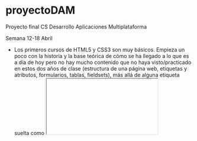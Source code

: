# proyectoDAM
Proyecto final CS Desarrollo Aplicaciones Multiplataforma

Semana 12-18 Abril
  - Los primeros cursos de HTML5 y CSS3 son muy básicos. Empieza un poco con la historia y la base teórica de cómo se ha llegado a lo que es a día de hoy pero no hay mucho contenido que no haya visto/practicado en estos dos años de clase (estructura de una página web, etiquetas y atributos, formularios, tablas, fieldsets), más allá de alguna etiqueta suelta como <iframe> o alguna etiqueta multimedia. En cuanto al CSS, aunque sea un curso de aprendizaje literalmente desde 0, lo volveré a repetir un par de veces para afianzar conceptos ya que, sinceramente, el CSS es algo que se me atraganta, y quiero afianzar más una base antes de meterme de pleno en un framework para el frontend. Los ejemplos de tareas del curso considero que son bastante sencillos/básicos, teniendo en cuenta que es un curso desde 0.
  
  - JavaScript: también empieza desde 0, explicando un poco la base teórica y los distintos conceptos básicos que hay que manejar (runtime, asincronía, paralelismo, event loop, etc). Por ahora, tampoco he encontrado nada nuevo o que me resulte extraño o diferente al contenido del ciclo, aunque a nivel personal me interesa bastante todo lo relacionado con JavaScript ya que es muy utilizado y requerido en el mundo laboral y lo estoy tratando bastante en las prácticas. Aún así, voy cogiendo más soltura con los proyectos que tengo que realizar en la empresa y podré dedicarle más tiempo y esfuerzo al proyecto en estas semanas para los siguientes cursos que son totalmente desconocidos para mí.
  
 Semana 25 Abril - 2 Mayo
  
  - JavaScript: el curso sigue siendo de aspectos básicos (primitivas, estructuras y operaciones con datos, diferencias entre declaraciones de funciones y llamadas a ellas). Me pareció interesante el tema de bind/call/apply para ver el funcionamiento de this en JavaScript, estando acostumbrado a la POO en Java/C#, y como poder tratarlo en tiempo de ejecución. El tema de orientación a objetos, instancia y propiedades y acceso a ellas no es nada nuevo, similar a lenguajes ya vistos, aunque lo que sí que no conocía era el tema de los prototipos (__proto__) para herencias.
  El tema de control de flujo es básico, comparaciones con true y false, funcionamiento de switch y orden de toma de deciones del llamado "Coercion Algorithm' para hacer las comprobaciones de una comparación. En cuanto al uso de las iteraciones, tampoco nada nuevo del funcionamiento de los bucles, similar a otros lenguajes ya vistos.
  En cuanto al último de tema de funcionamiento del navegador con JavaScript, sí que me pareció interesante cómo poder manejar y entender cómo funcionan los xml/json y convertirlos para poder tratar los datos de una web o API, dentro de las miles de líneas de código que tienen.
  Algo que sí me gustaría en este tema es que hubiese algún planteamiento de ejercicios más allá de ejemplos hechos a lo largo del vídeo para poder practicar, como era el caso del primer tema de HTML/CSS, donde aunque los ejercicios fueran básicos (teniendo en cuenta que se parte de 0), es una manera diferente de practicar aparte de seguir los ejemplos que va haciendo sobre la marcha o que coge directamente de la documentación oficial para ver cómo funcionan.
  
  - Vue.js: entrando un poco ya en materia nueva, el tema de vue.js y tener la opción de utilizar un framework que te facilite y mejore la creación del front-end de tu  web sin la "necesidad" de crearlo todo desde 0 con simple CSS abre un abanico de posibilidades a la hora de programar. Este tema ya tiene algunos ejemplos prácticos con los que sí poder practicar y poder familiarizarme con el framework, además de ir subiendo algo útil para el seguimiento sin ser ejercicios o comprobaciones sueltas.
  
 Semana 2 Mayo - 9 Mayo
  
  - Vue.js: avanzando con los vídeos y creado el proyecto, el inicio (así como a varios usuarios que han puesto un comentario en las respuestas del vídeo) me parece un poco confuso una vez te pones con la parte práctica. Instaladas dependencias de npm, node.js y babel. Interesante este último, transpilador para "traducir" ecmascript a javascript compatible con cualquier navegador moderno.
  Imagino que es normal, pero veo demasiada diferencia entre la enseñanza desde 0 de los cursos de HTML y CSS comparado con éste (también es un profesor distinto). Como ya dije, en las respuestas veo que no soy el único y hay desconcierto a la hora de realizar los primeros pasos (creación del proyecto, primer componente, qué ha hecho el profesor para llegar hasta ahí, etc.) 
  
  
Semana 9 Mayo - 16 Mayo
    
  - Vue.js: siguiendo con el curso, el tema del ciclo de vida de los componentes supongo que es algo lógico en cualquier o casi cualquier parte de la programación, que todo siga un orden dependiendo en qué fase se encuentre. En cuanto a la comunicación entre componentes, desde el padre al hijo se hace mediante las propiedades que el hijo hereda y en el caso contrario, aunque no es lo habitual, para comunicarse desde un hijo al padre se haría mediante la emisión de eventos, aunque solo si se quiere comunicar con sólo un nivel superior. Sobre los componentes asíncronos, vue nos permite la posibilidad de cargar nuestros componentes de forma asíncrona, o bajo demanda; básicamente, cargarlos sólo cuando los necesitemos y no siempre que se ejecute nuestra aplicación para ahorrar recursos.
  He instalado pug en el proyecto, que es una alternativa para generar el HTML de una forma más corta y utilizando una sintaxis más simple. Además, se pueden utilizar atributos, filtros, módulos e interpolaciones propias de pug. Me ha parecido interesante lo que he entendido del tema de bindings y asociar un elemento del componente a alguna parte del frontend, como puede ser un nombre o un email.
  
  - Git: instalación de herramientas de trabajo de git y creación del primer repositorio local. Explicación básica de las 3 fases que experimenta un archivo (working directory, staging y commit). Comando git diff para saber qué ha cambiado en un fichero y uso de tkdiff como herramienta más visual para ver los cambios. Explicación de cómo utilizar el git diff para ver los cambios dependiendo de la fase en la que se encuentre el fichero, ya que el git diff no va a comprobar cambios de un fichero que está en el working directory y en el área de staging, pero sí lo hará con los cambios de un fichero en el working directory y en el área de commit (lo ejemplifica bastante bien simulando que cada estado es una caja a la que se va moviendo el fichero al hacer git add y git commit). Para comparar cambios entre un fichero que está en el working directory y otro que está staged usaremos el comando git diff --staged.
  
  - Git remoto: conexión a un repositorio remoto desde comandos de consola git bash. Git pull para descargar archivos del repositorio al que hemos realizado la conexión con git fetch (en el ejemplo estamos el proyecto: https://github.com/sharkdp/bat y git push para subir archivos al repositorio (aunque actualmente estamos trabajando en local). En otro ejemplo se usa git clone directamente del repositorio, con lo que las funciones git init, git fetch y pull están implícitos.
  
  En cuanto a deshacer cambios que hemos hecho, podemos "retirar" un fichero que ya fue aprobado y está en área de commit y devolverlo al working directory con el comando checkout, mientras que para "enviar" un fichero del área de staging tras hacer un git add al working directory se usa el comando reset. Con el git checkout podemos añadir el identificador -- para referirnos a un archivo o un grupo de archivos (por ejemplo si un archivo se llama master y sólo queremos traer de vuelta ese archivo, ya que, por defecto, la rama principal del repositorio se llamará master a no ser que lo modifiquemos). 
  - Ramas de git (branches): muy interesante este tema, dando la posibilidad de, a partir de un código base, que surjan varios "experimentos" con los que hacer pruebas, testear métodos o funciones y, si llegan a ser aprobados, fusionarlos con la rama principal. Ideal para trabajos en equipo.
   Para crear nuevas ramas utilizamos "git branch 'nombrerama' 'rama de partida'" y para movernos a esa rama utilizamos git checkout 'nombrerama'. Una vez terminado y si queremos aprobar los cambios que hemos realizado en nuestra rama y añadirlos a la rama principal se usa el comando git merge 'ramaorigen' 'ramadestino'. Para borrar una rama se utiliza el comando git branch con el modificador -d 'nombrerama'. Me pareció interesante la funcionalidad de git blame, para encontrar al autor de un cambio (deseado o indeseado), por ejemplo, para saber quién ha modificado un fichero en concreto, líneas de código en concreto: git blame -L 6,8 src/output.rs.
  También creo que es muy importante el tema de las etiquetas, sobre todo para las distintas versiones que puede tener mi proyecto y la información que pueden albergar, pudiendo apuntar, por ejemplo, a una versión donde tenga cambios verdaderamente importantes y que deberían tener en cuenta. Lo último a descatar es el uso del git stash, que nos hace una especie de "copia temporal" o foto de la que podemos volver a obtener los datos de ese momento.
  Personalmente, pienso que git (GitHub/GitLab) es una herramienta imprescindible para cualquier programador, dadas todas las funcionalidades que ofrece tanto individual como colectivamente, además de las facilidades para poder tener acceso a tu repositorio prácticamente en cualquier dispositivo o trabajar directamente en local.
  
  - Curso git vs curso vue.js:
    Veo que hay una diferencia ABISMAL a la hora de la enseñanza del curso. Puedo entender que vue.js es un campo que puede extenderse mucho (aunque git también tiene lo suyo) y hay más conceptos que tratar a la hora de explicarlo desde cero, pero partiendo de que el curso es para personas que tienen 0 experiencia en esos campos, lo estoy pasando realmente mal con el curso de vue.js: apenas puedo ejecutar el proyecto sin errores, cada vez que intento seguir los vídeos de las explicaciones el código es distinto de un vídeo a otro, o incluso de un fotograma a otro, crea componentes de la nada, copia y pega código que ni idea de donde lo saca ni lo enseña/explica. Honestamente, está siendo una muy mala experiencia y no estoy logrando aprender nada (y lo que más me asusta es que los cursos de node.js y express los da el mismo profesor). 
  Por otra parte, el curso de git, aunque el profesor se ponga a tirar comandos sin parar, marca una buena base de para qué es cada uno, aparte de la explicación en vídeo tiene los apuntes resumidos en la descripción donde explica incluso más algunos detalles que se han podido pasar y, vuelvo a decir, aunque es un curso básico de git, la explicación de cada comando o de cada paso que va a seguir está muy bien detallada, todo lo contrario que el de vue, en el que me da la impresión de que, como me dijiste en la anterior revisión, da por triviales cosas que, al menos para mí, no lo están siendo y por mucho que lo intente no consigo avanzar. 
  
  En el caso del curso de git, los ejemplos prácticos que he subido son básicamente jugar un poco con los comandos básicos, ver las modificaciones y como funcionan los tres estados de los ficheros, clonado de repositorios remotos, funciones con ramas (crear, moverte, eliminar).
  
  Semana 16 Mayo - 23 Mayo
    
   - MongoDB: explicaciones iniciales de su histórico, por qué nacen las bases de datos noSQL, formato JSON, ventajas y desventajas entre SQL y noSQL.
  Instalación de servicios mongoDB, interfaz y consola mongosh en Windows, aunque en el vídeo se utiliza MacOS.
  Comandos de creación y borrado de bases de datos, inserción de colecciones y elementos (denominados documentos, en formato JSON). Interesante que al insertar datos en una colección, si no agregas un identificador mondoDB se encarga de asignarle un id propio (ObjectID) y único.
  La primera práctica es básica, de inserción de datos con propiedades. No puedo subir nada ya que no es un proyecto como tal, más que comandos en el shell de mongo.
  
  Comandos de inserción: db.nombrecoleccion.insertOne({ documento JSON }). También tenemos la posibilidad hacer una inserción múltiple con insertMany en lugar de insertOne. Para consultar los datos que contiene una colección se usa el comando db.nombrecoleccion.find(). Para eliminar un registro se usa el comando db.nombrecoleccion.deleteOne({condicion}). También es posible usar deleteMany para el borrado de varios registros, donde se borrará el documento que cumpla la condición (si se usa deleteOne y hay varios documentos que cumplan la condición se borrará el primero que encuentre). Para la actualización de registros, hay 3 maneras, updateOne, updateMany o replaceOne. En los dos primeros hay que introducir 2 documentos JSON, uno con el filtro para encontrar el/los registros que queremos actualizar y en un segundo documento las propiedades que se actualizarán basados en la palabra reservada $set. Si usamos replaceOne, también hay que introducir dos documentos JSON como parámetros, pero este método directamente, como su nombre indica, reemplaza el documento que encuentra con el filtro que introducimos como primer parámetrp y lo reemplaza por el documento json que pasamos como segundo parámetro.
  Al contrario de las bases de datos SQL, las noSQL son Schemaless, y no tienen que seguir el 'esquema' de reglas relacionadas con el tipo de información que almacena. Tiene ventajas y desventajas, como sacrificar un poco de control del tipo de datos por ganar algo de flexibilidad a la hora de guardar documentos. También existen los documentos referenciados, en los que podemos "llamarlos" por su identificador y podemos acceder a sus datos.
  Para consultar documentos tenemos el comando db.nombrecoleccion.find(), al que podemos pasar un documento json como parámetro opcional que funcionará como filtro para buscar. Añadiendo .pretty() al final, nos mostrará los resultados con un formateo más amigable y fácil de leer.
  Por último, tenemos los índices, que tenemos que añadir manualmente para cada registro, aunque se pueden crear índices compuestos sobre varios campos. Si no hubiera índices, a la hora de realizar cualquier consulta, mongoDB tendría que analizar absolutamente todos los datos, incluso para buscar un dato en concreto. Resumidamente, se usan como un filtro más para evitar que las consultas sean tan costosas y optimizar el rendimiento de nuestra base de datos.
  En resumen, buen curso, sencillo, dejando claros los conceptos básicos de cómo gestionar una base de datos. Desconozco si en Mac también está disponible, pero en Windows mongoDB tiene un programa con interfaz gráfica (MongoDB Compass) que es más visual y accesible, aunque he realizado el curso con comandos en la consola de mongodb (mongosh) para seguir el ritmo del profesor.
  
  - Express y Node.js
  
  En resumen, express es un framework web hecho en node, el cual es un entorno de ejecución para javascript construido con el motor de javascript v8 de Chrome. Entre sus funcionalidades destacan la existencia del NPM (Node Package Manager), uno de los gestores de paquetes más grandes a nivel mundial con el que podemos compartir código, dependencias o distribuirlas fácilmente. Gracias al npm, es muy fácil la distribución, ya que en node existe un fichero llamado package.json, donde se almacenan las dependencias del proyecto, y compartiendo únicamente este archivo, con el npm, podremos obtener las dependencias del proyecto original sin necesidad de de grandes tranmisiones de datos. 
  Comenzando el proyecto, importamos una base de datos proporcionada por el profesor (recipes.json) a mongodb.
  Confirmando mis sospechas, hay un MILLÓN de cosas que se pasan por alto OTRA vez. Suponiendo que es un curso para APRENDER, me he tirado 2 horas para poder configurar un simple start server buscando por distintos sitios, instalando módulos necesarios que el cli de vue no incluye (y que tampoco comenta que hay que añadir en ningún momento), etc.
  Aún así, consiguiendo que el proyecto funcione, creamos un servidor básico en localhost, mediante el MVC que hemos visto en SGE en clase, creamos un controlador con métodos para cuando ejecutemos la API Rest tengamos algún valor de prueba de que todo está funcionando por el momento. Para estas pruebas estoy usando la extensión Rester de Firefox que también usamos con Javi en Acceso a Datos.
  Para el modelo que usaremos para conectarnos con MondoDB, instalamos del npm el módulo mongoose, y creamos métodos. Modificando los métodos anteriormente creados en el controlador añadimos las propiedades que queremos que muestre la API Rest cuando conectemos con la base de datos que importamos al principio del proyecto.
  Para la parte de seguridad, utilizamos un token que generamos manualmente en el archivo .env e instalamos otro paquete de npm, jwt-simple, que importamos en nuestros archivos auth.js, y tras crear el controlador con sus métodos, hacemos las comprobaciones de qué queremos devolver y cómo queremos gestionar el acceso dependiendo de si el usuario está autentificado o no.
  Entrando en el front, con el npm descargamos directamente un template de progressive web app. Igual que en la parte de servidor, creamos nuestros componentes .vue con su html, definimos las rutas y tras arrancar tanto cliente como server, se carga el template que descargamos y muestra la información tras conectarse a la base de datos.
  
  
  
  
  
  
  
  
